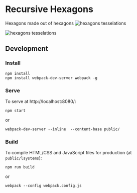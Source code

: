 # Recursive Hexagons

Hexagons made out of hexagons
![hexagons tesselations](http://i.imgur.com/paWQIxO.png)

![hexagons tesselations](http://i.imgur.com/gq3CzJi.png)

## Development 
### Install
```
npm install
npm install webpack-dev-server webpack -g
```

### Serve

To serve at http://localhost:8080/:

```
npm start
```

or

```
webpack-dev-server --inline  --content-base public/ 
```

### Build

To compile HTML/CSS and JavaScript files for production (at `public/lsystems`):

```
npm run build
```

or

```
webpack --config webpack.config.js
```
